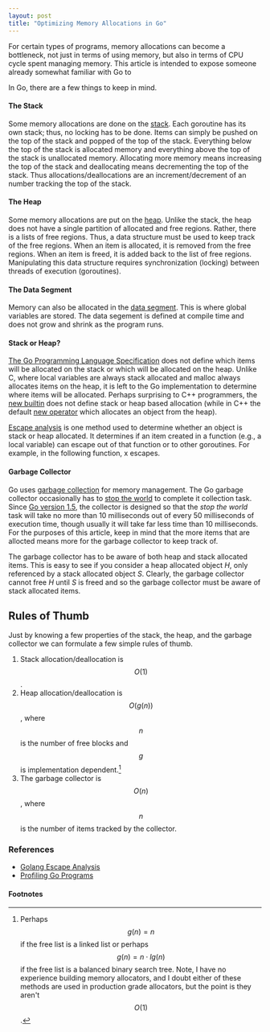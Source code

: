 ```yaml
---
layout: post
title: "Optimizing Memory Allocations in Go"
---
```

For certain types of programs, memory allocations can become a bottleneck, not just in terms of
using memory, but also in terms of CPU cycle spent managing memory. This article is intended
to expose someone already somewhat familiar with Go to 

In Go, there are a few things
to keep in mind.

#### The Stack
Some memory allocations are done on the [stack](https://en.wikipedia.org/wiki/Stack-based_memory_allocation).
Each goroutine has its own stack; thus, no locking has to be done.
Items can simply be pushed on the top of
the stack and popped of the top of the stack. Everything below the top of the
stack is allocated memory and everything above the top of the stack is unallocated memory.
Allocating more memory means increasing the top of the stack and deallocating means
decrementing the top of the stack. Thus allocations/deallocations are an increment/decrement
of an number tracking the top of the stack.

#### The Heap
Some memory allocations are put on the [heap](https://en.wikipedia.org/wiki/Memory_management#DYNAMIC).
Unlike the stack, the heap does not have a single partition of allocated and free regions.
Rather, there is a lists of free regions. Thus, a data structure must be used to keep track of
the free regions. When an item is allocated, it is removed from the free regions. When an item
is freed, it is added back to the list of free regions. Manipulating this data structure requires
synchronization (locking) between threads of execution (goroutines).

#### The Data Segment
Memory can also be allocated in the [data segment](https://en.wikipedia.org/wiki/Data_segment). This
is where global variables are stored. The data segement is defined at compile time and does not grow
and shrink as the program runs.

#### Stack or Heap?
[The Go Programming Language Specification](https://golang.org/ref/spec) does not define
which items will be allocated on the stack or which will be allocated on the heap. Unlike C, where
local variables are always stack allocated and malloc always allocates items on the heap, it is left 
to the Go implementation to determine where items will be allocated. Perhaps surprising to C++ programmers,
the [new builtin](https://golang.org/pkg/builtin/#new) does not define stack or heap based allocation (while in
C++ the default [new operator](http://en.cppreference.com/w/cpp/memory/new/operator_new) which allocates an
object from the heap).

[Escape analysis](https://en.wikipedia.org/wiki/Escape_analysis) is one method used to determine whether
an object is stack or heap allocated. It determines if an item created in a function (e.g., a local variable)
can escape out of that function or to other goroutines. For example, in the following function, x escapes.

    

#### Garbage Collector
Go uses [garbage collection](https://en.wikipedia.org/wiki/Garbage_collection_(computer_science)) 
for memory management. The Go garbage collector occasionally has
to [stop the world](https://en.wikipedia.org/wiki/Tracing_garbage_collection#Stop-the-world_vs._incremental_vs._concurrent) to complete it
collection task. Since [Go version 1.5](https://golang.org/doc/go1.5#gc), the collector is designed
so that the *stop the world* task will take no more than 10 milliseconds out of every 50
milliseconds of execution time, though usually it will take far less time than 10 milliseconds. For
the purposes of this article, keep in mind that the more items that are allocted means more for the
garbage collector to keep track of.

The garbage collector has to be aware of both heap and stack allocated items. This is easy to
see if you consider a heap allocated object *H*, only referenced by a stack allocated object *S*.
Clearly, the garbage collector cannot free *H* until *S* is freed and so the garbage collector
must be aware of stack allocated items.

## Rules of Thumb
Just by knowing a few properties of the stack, the heap, and the garbage collector we can formulate
a few simple rules of thumb.

1. Stack allocation/deallocation is $$O(1)$$.
2. Heap allocation/deallocation is $$O(g(n))$$,
where $$n$$ is the number of free blocks and $$g$$ is implementation dependent.[^1]
3. The garbage collector is $$O(n)$$, where $$n$$ is the number of items tracked by the collector.

### References
- [Golang Escape Analysis](http://blog.rocana.com/golang-escape-analysis)
- [Profiling Go Programs](https://blog.golang.org/profiling-go-programs)

#### Footnotes

[^1]:Perhaps $$g(n)=n$$ if the free list is a linked list or perhaps $$g(n)=n \cdot lg(n)$$ if the free list is a balanced binary search tree. Note, I have no experience building memory allocators, and I doubt either of these methods are used in production grade allocators, but the point is they aren't $$O(1)$$.


